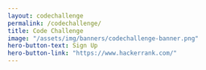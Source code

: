 ```yaml
---
layout: codechallenge
permalink: /codechallenge/
title: Code Challenge
image: "/assets/img/banners/codechallenge-banner.png"
hero-button-text: Sign Up
hero-button-link: "https://www.hackerrank.com/"
---
```

